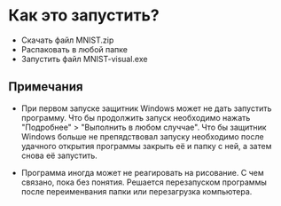 # Как это запустить?

- Скачать файл MNIST.zip
- Распаковать в любой папке
- Запустить файл MNIST-visual.exe

## Примечания

- При первом запуске защитник Windows может не дать запустить программу. Что бы продолжить запуск необходимо нажать "Подробнее" > "Выполнить в любом случчае". Что бы защитник Windows больше не препядствовал запуску необходимо после удачного открытия программы закрыть её и папку с ней, а затем снова её запустить.

- Программа иногда может не реагировать на рисование. С чем связано, пока без понятия. Решается перезапуском программы после переименвания папки или перезагрузка компьютера.
